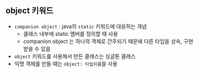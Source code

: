 ## object 키워드
- `companion object` : java의 `static` 키워드에 대응하는 개념
    - 클래스 내부에 static 멤버를 정의할 때 사용
    - companion object 는 하나의 객체로 간주되기 때문에 다른 타입을 상속, 구현 받을 수 있음
- `object` 키워드를 사용해서 만든 클래스는 싱글톤 클래스
- 익명 객체를 만들 때는 `object: 타입이름`을 사용
